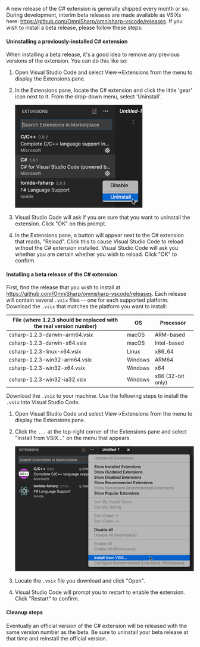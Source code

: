 A new release of the C# extension is generally shipped every month or so. During development, interim beta releases are made available as VSIXs here: https://github.com/OmniSharp/omnisharp-vscode/releases. If you wish to install a beta release, please follow these steps:

#### Uninstalling a previously-installed C# extension

When installing a beta release, it's a good idea to remove any previous versions of the extension. You can do this like so:

1. Open Visual Studio Code and select View->Extensions from the menu to display the Extensions pane.
2. In the Extensions pane, locate the C# extension and click the little 'gear' icon next to it. From the drop-down menu, select 'Uninstall'.

   ![Uninstall C# Extension](images/uninstall-csharp-extension.png)

3. Visual Studio Code will ask if you are sure that you want to uninstall the extension. Click "OK" on this prompt.
4. In the Extensions pane, a button will appear next to the C# extension that reads, "Reload". Click this to cause Visual Studio Code to reload without the C# extension installed. Visual Studio Code will ask you whether you are certain whether you wish to reload. Click "OK" to confirm.

#### Installing a beta release of the C# extension

First, find the release that you wish to install at https://github.com/OmniSharp/omnisharp-vscode/releases. Each release will contain several `.vsix` files -- one for each supported platform. Download the `.vsix` that matches the platform you want to install:

File (where 1.2.3 should be replaced with the real version number) | OS | Processor
--|--|--
csharp-1.2.3-darwin-arm64.vsix | macOS | ARM-based
csharp-1.2.3-darwin-x64.vsix | macOS | Intel-based
csharp-1.2.3-linux-x64.vsix | Linux | x86_64
csharp-1.2.3-win32-arm64.vsix | Windows | ARM64
csharp-1.2.3-win32-x64.vsix | Windows | x64
csharp-1.2.3-win32-ia32.vsix | Windows | x86 (32-bit only)

Download the `.vsix` to your machine. Use the following steps to install the `.vsix` into Visual Studio Code.

1. Open Visual Studio Code and select View->Extensions from the menu to display the Extensions pane.
2. Click the `...` at the top-right corner of the Extensions pane and select "Install from VSIX..." on the menu that appears.

   ![Install from VSIX](images/install-from-vsix.png)

3. Locate the `.vsix` file you download and click "Open".
4. Visual Studio Code will prompt you to restart to enable the extension. Click "Restart" to confirm.

#### Cleanup steps

Eventually an official version of the C# extension will be released with the same version number as the beta. Be sure to uninstall your beta release at that time and reinstall the official version.